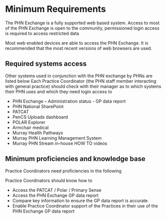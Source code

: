 # Minimum Requirements

The PHN Exchange is a fully supported web based system.
Access to most of the PHN Exchange is open to the community, permissioned login access is required to access restricted data 

Most web enabled devices are able to access the PHN Exchange. It is recommended that the most recent versions of web browsers are used.

## Required systems access 

Other systems used in conjunction with the PHN exchange by PHNs are listed below
Each Practice Coordinator (the PHN staff member interacting with general practice) should check with their manager as to which systems their PHN uses and which they need login access to

- PHN Exchange – Administration status - GP data report
- PHN National SharePoint 
- PATCAT
- PenCS Uploads dashboard
- POLAR Explorer
- Armchair medical
- Murray Health Pathways 
- Murray PHN Learning Management System
- Murray PHN Stream in-house HOW TO videos

## Minimum proficiencies and knowledge base

Practice Coordinators need proficiencies in the following

Practice Coordinators should know how to 
- Access the PATCAT / Polar / Primary Sense
- Access the PHN Exchange GP data report
- Compare key information to ensure the GP data report is accurate
- Enable Practice Coordinator support of the Practices in their use of the PHN Exchange GP data report
 

